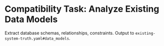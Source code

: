# Compatibility Task: Analyze Existing Data Models

Extract database schemas, relationships, constraints. Output to `existing-system-truth.yaml#data_models`.
